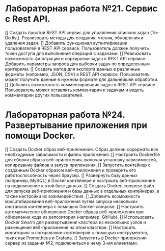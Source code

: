 # Лабораторная работа №21. Сервис с Rest API.
[] Создать простой REST API сервис для управления списком задач (To-Do list). Реализовать методы для создания, чтения, обновления и удаления задач.
[] Добавить функционал аутентификации пользователей в REST API сервисе. Пользователь должен получить токен доступа для выполнения операций с задачами.
[] Реализовать возможность фильтрации и сортировки задач в REST API сервисе. Добавить параметры запроса для выборки задач по определенным критериям.
[] Создать метод для экспорта данных в различные форматы (например, JSON, CSV) в REST API сервисе. Пользователь может получить данные в нужном формате для дальнейшей обработки.
[] Добавить возможность комментирования задач в REST API сервисе. Пользователь может оставлять комментарии к задачам и видеть комментарии других пользователей.

# Лабораторная работа №24. Развертывание приложения при помощи Docker.
[] Создать Docker образ веб-приложения. Образ должен содержать все необходимые зависимости и файлы приложения.
[] Настроить Dockerfile для сборки образа веб-приложения, включая установку зависимостей, копирование файлов и запуск приложения.
[] Запустить контейнер с созданным Docker образом веб-приложения и проверить его работоспособность через браузер.
[] Развернуть базу данных (например, MySQL) в Docker контейнере и настроить веб-приложение на подключение к этой базе данных.
[] Создать Docker-compose файл для запуска веб-приложения и базы данных в отдельных контейнерах, а также настройки их взаимодействия.
[] Добавить возможность масштабирования веб-приложения путем запуска нескольких инстансов контейнера с помощью Docker-compose.
[] Настроить автоматичесное обновление Docker образа веб-приложения при обновлении кода из репозитория (например, GitHub).
[] Использовать Docker Swarm для развертывания кластера из нескольких узлов и размещения веб-приложения на этом кластере.
[] Настроить мониторинг и логирование контейнеров с помощью инструментов, таких как Prometheus и Grafana.
[] Запустить в Docker приложении сервер из задания №2, подключиться к нему 3-мя клиентами.
